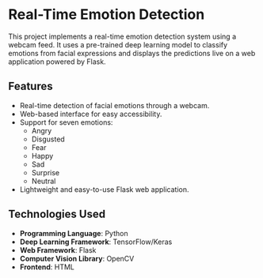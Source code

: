 # Real-Time Emotion Detection

This project implements a real-time emotion detection system using a webcam feed. It uses a pre-trained deep learning model to classify emotions from facial expressions and displays the predictions live on a web application powered by Flask.

## Features
- Real-time detection of facial emotions through a webcam.
- Web-based interface for easy accessibility.
- Support for seven emotions:
  - Angry
  - Disgusted
  - Fear
  - Happy
  - Sad
  - Surprise
  - Neutral
- Lightweight and easy-to-use Flask web application.

## Technologies Used
- **Programming Language**: Python
- **Deep Learning Framework**: TensorFlow/Keras
- **Web Framework**: Flask
- **Computer Vision Library**: OpenCV
- **Frontend**: HTML
